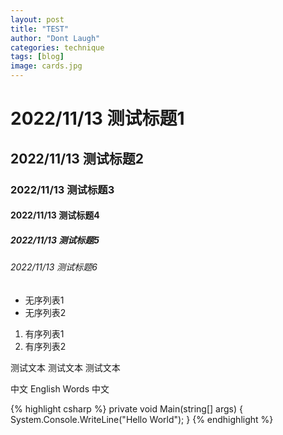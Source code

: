 ```yaml
---
layout: post
title: "TEST"
author: "Dont Laugh"
categories: technique
tags: [blog]
image: cards.jpg
---
```


# 2022/11/13 测试标题1
## 2022/11/13 测试标题2
### 2022/11/13 测试标题3
#### 2022/11/13 测试标题4
##### 2022/11/13 测试标题5
###### 2022/11/13 测试标题6

- 无序列表1
- 无序列表2

1. 有序列表1
1. 有序列表2

测试文本 测试文本 测试文本

中文 English Words 中文

{% highlight csharp %}
private void Main(string[] args)
{
    System.Console.WriteLine("Hello World");
}
{% endhighlight %}
